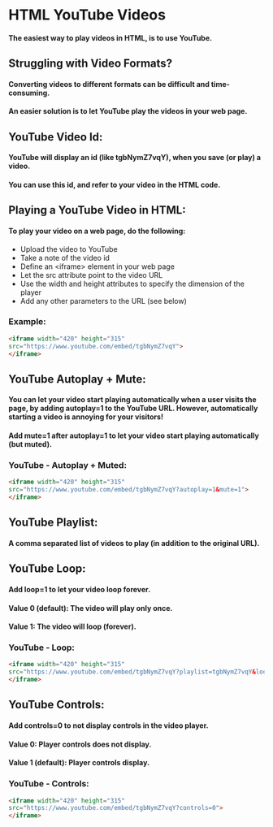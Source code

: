 # HTML YouTube Videos
#### The easiest way to play videos in HTML, is to use YouTube.

## Struggling with Video Formats?
#### Converting videos to different formats can be difficult and time-consuming.
#### An easier solution is to let YouTube play the videos in your web page.

## YouTube Video Id:
#### YouTube will display an id (like tgbNymZ7vqY), when you save (or play) a video.
#### You can use this id, and refer to your video in the HTML code.

## Playing a YouTube Video in HTML:
#### To play your video on a web page, do the following:
- Upload the video to YouTube
- Take a note of the video id
- Define an &lt;iframe&gt; element in your web page
- Let the src attribute point to the video URL
- Use the width and height attributes to specify the dimension of the player
- Add any other parameters to the URL (see below)

### Example:
```html
<iframe width="420" height="315"
src="https://www.youtube.com/embed/tgbNymZ7vqY">
</iframe>
```

## YouTube Autoplay + Mute:
#### You can let your video start playing automatically when a user visits the page, by adding autoplay=1 to the YouTube URL. However, automatically starting a video is annoying for your visitors!
#### Add mute=1 after autoplay=1 to let your video start playing automatically (but muted).

### YouTube - Autoplay + Muted:
```html
<iframe width="420" height="315"
src="https://www.youtube.com/embed/tgbNymZ7vqY?autoplay=1&mute=1">
</iframe>
```

## YouTube Playlist:
#### A comma separated list of videos to play (in addition to the original URL).

## YouTube Loop:
#### Add loop=1 to let your video loop forever.
#### Value 0 (default): The video will play only once.
#### Value 1: The video will loop (forever).

### YouTube - Loop:
```html
<iframe width="420" height="315"
src="https://www.youtube.com/embed/tgbNymZ7vqY?playlist=tgbNymZ7vqY&loop=1">
</iframe>
```

## YouTube Controls:
#### Add controls=0 to not display controls in the video player.
#### Value 0: Player controls does not display.
#### Value 1 (default): Player controls display.

### YouTube - Controls:
```html
<iframe width="420" height="315"
src="https://www.youtube.com/embed/tgbNymZ7vqY?controls=0">
</iframe>
```







